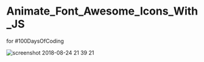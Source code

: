 # Animate_Font_Awesome_Icons_With_JS

for #100DaysOfCoding

![screenshot 2018-08-24 21 39 21](https://user-images.githubusercontent.com/26707160/44601769-3b0fad80-a7e6-11e8-8713-2453cfde1ed8.png)
